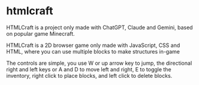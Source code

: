 # htmlcraft

HTMLCraft is a project only made with ChatGPT, Claude and Gemini, based on popular game Minecraft.

HTMLCraft is a 2D browser game only made with JavaScript, CSS and HTML, where you can use multiple blocks to make structures in-game


The controls are simple, you use W or up arrow key to jump, the directional right and left keys or A and D to move left and right, E to toggle the inventory, right click to place blocks, and left click to delete blocks.
